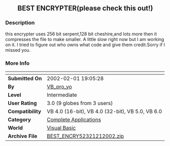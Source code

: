 ﻿<div align="center">

## BEST ENCRYPTER\(please check this out\!\)


</div>

### Description

this encrypter uses 256 bit serpent,128 bit cheshire,and lots more then it compresses the file to make smaller. A little slow right now but I am working on it. I tried to figure out who owns what code and give them credit.Sorry if I missed you.
 
### More Info
 


<span>             |<span>
---                |---
**Submitted On**   |2002-02-01 19:05:28
**By**             |[VB\_pro\_yo](https://github.com/Planet-Source-Code/PSCIndex/blob/master/ByAuthor/vb-pro-yo.md)
**Level**          |Intermediate
**User Rating**    |3.0 (9 globes from 3 users)
**Compatibility**  |VB 4\.0 \(16\-bit\), VB 4\.0 \(32\-bit\), VB 5\.0, VB 6\.0
**Category**       |[Complete Applications](https://github.com/Planet-Source-Code/PSCIndex/blob/master/ByCategory/complete-applications__1-27.md)
**World**          |[Visual Basic](https://github.com/Planet-Source-Code/PSCIndex/blob/master/ByWorld/visual-basic.md)
**Archive File**   |[BEST\_ENCRY52321212002\.zip](https://github.com/Planet-Source-Code/vb-pro-yo-best-encrypter-please-check-this-out__1-31398/archive/master.zip)








